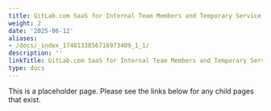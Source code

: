 ```yaml
---
title: GitLab.com SaaS for Internal Team Members and Temporary Service Providers
weight: 2
date: '2025-06-12'
aliases:
- /docs/_index_1748133856716973409_1_1/
description: ''
linkTitle: GitLab.com SaaS for Internal Team Members and Temporary Service Providers
type: docs
---
```


This is a placeholder page. Please see the links below for any child pages that exist.
